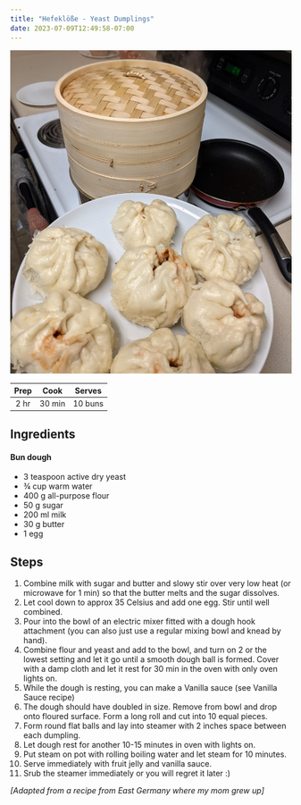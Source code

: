 ```yaml
---
title: "Hefeklöße - Yeast Dumplings"
date: 2023-07-09T12:49:58-07:00
---
```


<div class="figure">

![](/images/bao.jpg)

</div>


| Prep   | Cook | Serves |
| :----: | :----: | :----: |
| 2 hr | 30 min | 10 buns |

## Ingredients

#### Bun dough

- 3 teaspoon active dry yeast
- ¾ cup warm water
- 400 g all-purpose flour
- 50 g sugar
- 200 ml milk
- 30 g butter
- 1 egg
  
## Steps
1. Combine milk with sugar and butter and slowy stir over very low heat (or microwave for 1 min) so that the butter melts and the sugar dissolves.
2. Let cool down to approx 35 Celsius and add one egg. Stir until well combined.
3. Pour into the bowl of an electric mixer fitted with a dough hook attachment (you can also just use a regular mixing bowl and knead by hand).
4. Combine flour and yeast and add to the bowl, and turn on 2 or the lowest setting and let it go until a smooth dough ball is formed. Cover with a damp cloth and let it rest for 30 min in the oven with only oven lights on.
5. While the dough is resting, you can make a Vanilla sauce (see Vanilla Sauce recipe) 
6. The dough should have doubled in size. Remove from bowl and drop onto floured surface. Form a long roll and cut into 10 equal pieces.
7. Form round flat balls and lay into steamer with 2 inches space between each dumpling.
8. Let dough rest for another 10-15 minutes in oven with lights on.
9. Put steam on pot with rolling boiling water and let steam for 10 minutes.
10. Serve immediately with fruit jelly and vanilla sauce.
11. Srub the steamer immediately or you will regret it later :)

_[Adapted from a recipe from East Germany where my mom grew up]_

